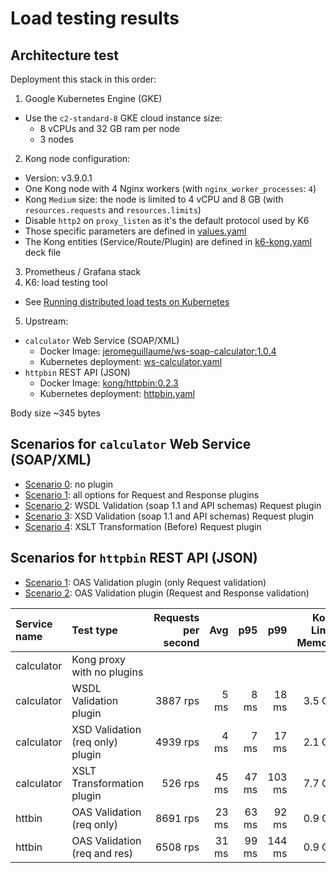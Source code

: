 # Load testing results

## Architecture test
Deployment this stack in this order:
1) Google Kubernetes Engine (GKE)
  - Use the `c2-standard-8` GKE cloud instance size:
    - 8 vCPUs and 32 GB ram per node
    - 3 nodes
2) Kong node configuration:
  - Version: v3.9.0.1
  - One Kong node with 4 Nginx workers (with `nginx_worker_processes`: `4`)
  - Kong `Medium` size: the node is limited to 4 vCPU and 8 GB (with `resources.requests` and `resources.limits`)
  - Disable `http2` on `proxy_listen` as it's the default protocol used by K6
  - Those specific parameters are defined in [values.yaml](/loadtest/k6/0-init/cp-gke/values.yaml)
  - The Kong entities (Service/Route/Plugin) are defined in [k6-kong.yaml](/loadtest/k6/0-init/6-kong.yaml) deck file
3) Prometheus / Grafana stack
4) K6: load testing tool
  - See [Running distributed load tests on Kubernetes](https://grafana.com/blog/2022/06/23/running-distributed-load-tests-on-kubernetes/)
5) Upstream:
  - `calculator` Web Service (SOAP/XML)
    - Docker Image: [jeromeguillaume/ws-soap-calculator:1.0.4](https://hub.docker.com/r/jeromeguillaume/ws-soap-calculator)
    - Kubernetes deployment: [ws-calculator.yaml](loadtest/k6/ws-calculator.yaml)
  - `httpbin` REST API (JSON)
    - Docker Image: [kong/httpbin:0.2.3](https://hub.docker.com/r/kong/httpbin)
    - Kubernetes deployment: [httpbin.yaml](loadtest/k6/0-init/httpbin.yaml)

Body size ~345 bytes


## Scenarios for `calculator` Web Service (SOAP/XML)
- [Scenario 0](/loadtest/k6/scen0.js): no plugin
- [Scenario 1](/loadtest/k6/scen1.js): all options for Request and Response plugins
- [Scenario 2](/loadtest/k6/scen2.js): WSDL Validation (soap 1.1 and API schemas) Request plugin
- [Scenario 3](/loadtest/k6/scen3.js): XSD Validation (soap 1.1 and API schemas) Request plugin
- [Scenario 4](/loadtest/k6/scen4.js): XSLT Transformation (Before) Request plugin

## Scenarios for `httpbin` REST API (JSON)
- [Scenario 1](/loadtest/k6/scenhttpbin1.js): OAS Validation plugin (only Request validation)
- [Scenario 2](/loadtest/k6/scenhttpbin2.js): OAS Validation plugin (Request and Response validation)

|Service name|Test type|Requests per second|Avg|p95|p99 |Kong Linux Memory|Data Sent|Data Received
|:--------|:--------|------------------------:|-------:|-------:|-------:|-------:|-------:|-------:|
|calculator|Kong proxy with no plugins||||||||
|calculator|WSDL Validation plugin|3887 rps|5 ms|8 ms|18 ms|3.5 Gib|2.1 GB|3.0 GB
|calculator|XSD Validation (req only) plugin|4939 rps|4 ms|7 ms|17 ms|2.1 Gib|2.6 GB|3.9 GB
|calculator|XSLT Transformation plugin|526 rps|45 ms|47 ms|103 ms|7.7 Gib|0.3 GB|0.4 GB
|httbin|OAS Validation (req only)|8691 rps|23 ms|63 ms|92 ms|0.9 Gib|
|httbin|OAS Validation (req and res)|6508 rps|31 ms|99 ms|144 ms|0.9 Gib|